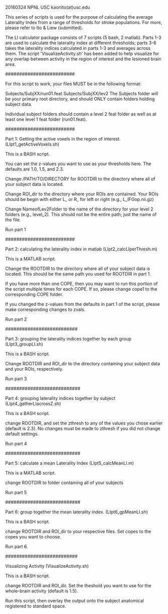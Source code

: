 20160324
NPNL USC
kaoriito(at)usc.edu

This series of scripts is used for the purpose of calculating the average Laterality Index 
from a range of thresholds for stroke populations. For more, please refer to Ito & Liew (submitted).

The LI calculator package consists of 7 scripts (5 bash, 2 matlab). Parts 1-3 are used to 
calculate the laterality index at different thresholds; parts 3-6 takes the laterality indices calculated in parts 1-3 and averages across them.
The script 'VisualizeActivity.sh' has been added to help visualize for any overlap between activity in the region of interest and the lesioned brain area.

#########################

For this script to work, your files MUST be in the following format:

Subjects/SubjXX/run01.feat
Subjects/SubjXX/lev2
The Subjects folder will be your primary root directory, and should ONLY contain folders holding subject data. 

Individual subject folders should contain a level 2 feat folder as well as at least one level 1 feat folder (run01.feat).

#########################

Part 1: Getting the active voxels in the region of interest. (LIpt1_getActiveVoxels.sh)

This is a BASH script.

You can set the z-values you want to use as your thresholds here. The defaults are 1.0, 1.5, and 2.3.

Change /PATH/TO/DIRECTORY for ROOTDIR to the directory where all of your subject data is located.

Change ROI_dir to the directory where your ROIs are contained. Your ROIs should be begin with either L_ or R_ for left or right (e.g., L_IFGop.nii.gz)

Change NameofLev2Folder to the name of the directory for your level 2 folders (e.g., level_2). This should not be the entire path; just the name of the file.

Run part 1

#########################

Part 2: calculating the laterality index in matlab (LIpt2_calcLIperThresh.m)

This is a MATLAB script.

Change the ROOTDIR to the directory where all of your subject data is located. This should be the same path you used for ROOTDIR in part 1. 

If you have more than one COPE, then you may want to run this portion of the script multiple times for each COPE. If so, please change cope1 to the corresponding COPE folder.

If you changed the z-values from the defaults in part 1 of the script, please make corresponding changes to zvals. 

Run part 2

##########################

Part 3: grouping the laterality indices together by each group (LIpt3_groupLI.sh)

This is a BASH script.

Change ROOTDIR and ROI_dir to the directory containing your subject data and your ROIs, respectively.

Run part 3

###########################

Part 4: grouping laterality indices together by subject (LIpt4_gatherLIacrossZ.sh)

This is a BASH script.

change ROOTDIR, and set the zthresh to any of the values you chose earlier (default is 2.3). No changes must be made to zthresh if you did not change default settings.

Run part 4

###########################

Part 5: calculate a mean Laterality Index (LIpt5_calcMeanLI.m)

This is a MATLAB script.

change ROOTDIR to folder containing all of your subjects

Run part 5

###########################

Part 6: group together the mean laterality index. (LIpt6_gpMeanLI.sh)

This is a BASH script. 

change ROOTDIR and ROI_dir to your respective files. 
Set copes to the copes you want to choose.

Run part 6.

##########################

Visualizing Activity (VisualizeActivity.sh)

This is a BASH script.

change ROOTDIR and ROI_dir.
Set the theshold you want to use for the whole-brain activity (default is 1.5).

Run this script, then overlay the output onto the subject anatomical registered to standard space. 
